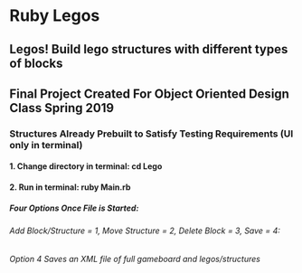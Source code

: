 # Ruby Legos

## Legos! Build lego structures with different types of blocks

## Final Project Created For Object Oriented Design Class Spring 2019

### Structures Already Prebuilt to Satisfy Testing Requirements (UI only in terminal)

#### 1. Change directory in terminal: cd Lego

#### 2. Run in terminal: ruby Main.rb

##### Four Options Once File is Started:

###### Add Block/Structure = 1, Move Structure = 2, Delete Block = 3, Save = 4:

###### Option 4 Saves an XML file of full gameboard and legos/structures
